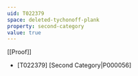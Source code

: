 ```yaml
---
uid: T022379
space: deleted-tychonoff-plank
property: second-category
value: true
---
```

[[Proof]]

* [T022379] [Second Category|P000056]

